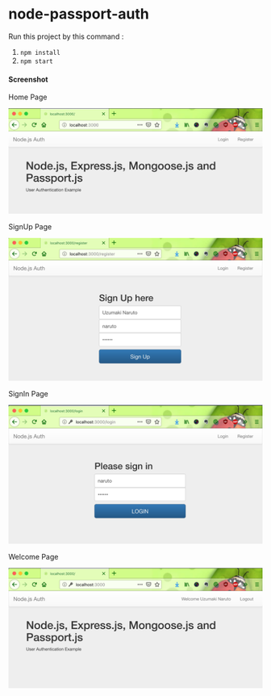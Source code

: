 # node-passport-auth

Run this project by this command : 
1. `npm install`
2. `npm start`

#### Screenshot

Home Page

![Home Page](img/home.png)

SignUp Page

![SignUp Page](img/signup.png)

SignIn Page

![SignIn Page](img/signin.png)

Welcome Page

![Welcome Page](img/welcome.png)